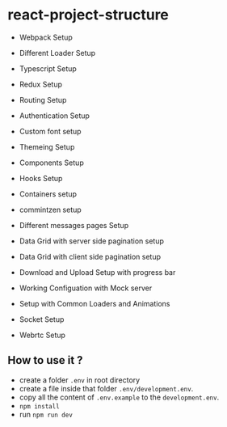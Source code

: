 # react-project-structure

- Webpack Setup
- Different Loader Setup
- Typescript Setup
- Redux Setup
- Routing Setup
- Authentication Setup
- Custom font setup
- Themeing Setup
- Components Setup
- Hooks Setup
- Containers setup
- commintzen setup

- Different messages pages Setup
- Data Grid with server side pagination setup
- Data Grid with client side pagination setup
- Download and Upload Setup with progress bar
- Working Configuation with Mock server
- Setup with Common Loaders and Animations

- Socket Setup
- Webrtc Setup

## How to use it ?

- create a folder `.env` in root directory
- create a file inside that folder `.env/development.env`.
- copy all the content of `.env.example` to the `development.env`.
- `npm install`
- run `npm run dev`
